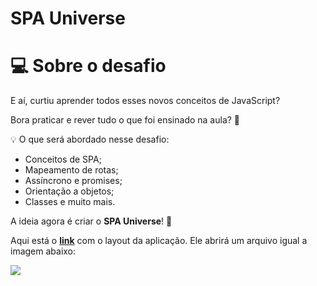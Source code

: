# SPA Universe

# 💻 Sobre o desafio

E aí, curtiu aprender todos esses novos conceitos de JavaScript?

Bora praticar e rever tudo o que foi ensinado na aula? **💜**

<aside>
💡 O que será abordado nesse desafio:

- Conceitos de SPA;
- Mapeamento de rotas;
- Assíncrono e promises;
- Orientação a objetos;
- Classes e muito mais.

</aside>

A ideia agora é criar o **SPA Universe**! 🚀

Aqui está o [**link**](https://www.figma.com/file/m8zp3mtxvwyTGQs69nIFM8/%5BDesafios-Explorer%5D-SPA-Universe/duplicate) com o layout da aplicação. Ele abrirá um arquivo igual a imagem abaixo:

<p>
  <img src="https://file.notion.so/f/f/08f749ff-d06d-49a8-a488-9846e081b224/4c547771-41e4-4e21-9b71-241fe1387cf6/Untitled.png?id=96b6325c-a690-44f8-a6b8-d7038f481da4&table=block&spaceId=08f749ff-d06d-49a8-a488-9846e081b224&expirationTimestamp=1700791200000&signature=XB6aiBJNdsS6cx_JDrKv6JLBRil4fakbjxqOjnsHl1o&downloadName=Untitled.png">
</p>
